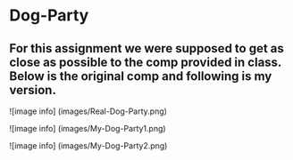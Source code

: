 # Dog-Party

## For this assignment we were supposed to get as close as possible to the comp provided in class. Below is the original comp and following is my version.

![image info] (images/Real-Dog-Party.png)

![image info] (images/My-Dog-Party1.png)

![image info] (images/My-Dog-Party2.png)
